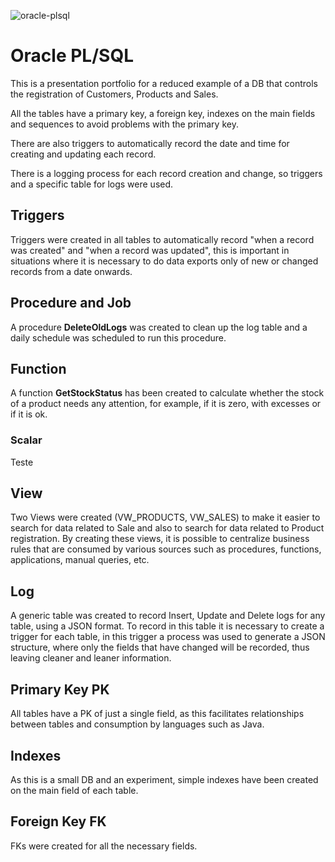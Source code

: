 ![oracle-plsql](https://github.com/marciodesouzateixeira/Oracle/assets/44147082/e67f8cfc-c6e1-42de-bd19-94c98831c91d)

# Oracle PL/SQL

This is a presentation portfolio for a reduced example of a DB that controls the registration of Customers, Products and Sales.

All the tables have a primary key, a foreign key, indexes on the main fields and sequences to avoid problems with the primary key.

There are also triggers to automatically record the date and time for creating and updating each record.

There is a logging process for each record creation and change, so triggers and a specific table for logs were used.

## Triggers ##
Triggers were created in all tables to automatically record "when a record was created" and "when a record was updated", this is important in situations where it is necessary to do data exports only of new or changed records from a date onwards.

## Procedure and Job ##
A procedure **DeleteOldLogs** was created to clean up the log table and a daily schedule was scheduled to run this procedure.

## Function ##
A function **GetStockStatus** has been created to calculate whether the stock of a product needs any attention, for example, if it is zero, with excesses or if it is ok.

### Scalar ###
Teste

## View ##
Two Views were created (VW_PRODUCTS, VW_SALES) to make it easier to search for data related to Sale and also to search for data related to Product registration. By creating these views, it is possible to centralize business rules that are consumed by various sources such as procedures, functions, applications, manual queries, etc.

## Log ##
A generic table was created to record Insert, Update and Delete logs for any table, using a JSON format. To record in this table it is necessary to create a trigger for each table, in this trigger a process was used to generate a JSON structure, where only the fields that have changed will be recorded, thus leaving cleaner and leaner information.

## Primary Key PK ##
All tables have a PK of just a single field, as this facilitates relationships between tables and consumption by languages such as Java.

## Indexes ##
As this is a small DB and an experiment, simple indexes have been created on the main field of each table.

## Foreign Key FK ##
FKs were created for all the necessary fields.

